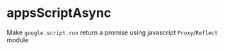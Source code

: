 # appsScriptAsync
Make `google.script.run` return a promise using  javascript `Proxy`/`Reflect` module

